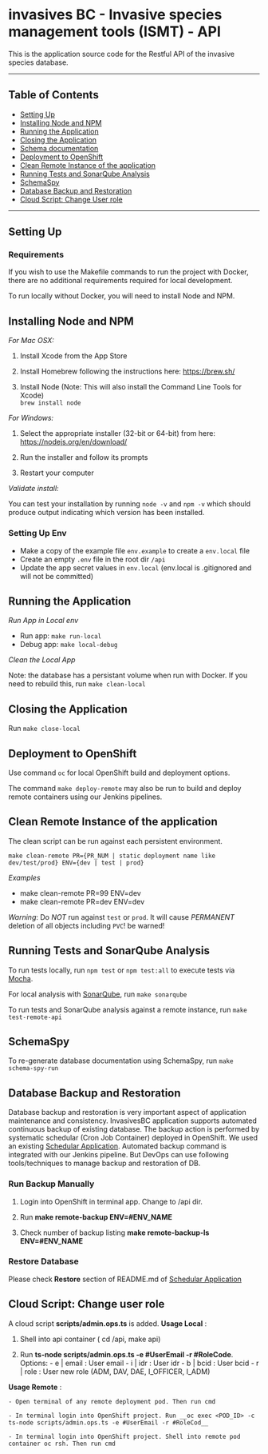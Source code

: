 # invasives BC - Invasive species management tools (ISMT) - API





This is the application source code for the Restful API of the invasive species database.

-----

## Table of Contents

* [Setting Up](#Setting-Up)
* [Installing Node and NPM](#installing-node-and-npm)
* [Running the Application](#Running-the-Application)
* [Closing the Application](#closing-the-application)
* [Schema documentation](SchemaAndDatabaseController.md)
* [Deployment to OpenShift](#Deployment-to-OpenShift)
* [Clean Remote Instance of the application](#Clean-Remote-Instance-of-the-application)
* [Running Tests and SonarQube Analysis](#Running-Tests-and-SonarQube-Analysis)
* [SchemaSpy](#SchemaSpy)
* [Database Backup and Restoration](#Database-Backup-and-Restoration)
* [Cloud Script: Change User role](#Cloud-Script:-Change-user-role)

-----

## Setting Up
### Requirements

If you wish to use the Makefile commands to run the project with Docker, there are no additional requirements required for local development.

To run locally without Docker, you will need to install Node and NPM.

## Installing Node and NPM

*For Mac OSX:*

1. Install Xcode from the App Store

2. Install Homebrew following the instructions here: https://brew.sh/

3. Install Node (Note: This will also install the Command Line Tools for Xcode)  
`brew install node`

*For Windows:*

1. Select the appropriate installer (32-bit or 64-bit) from here: https://nodejs.org/en/download/

2. Run the installer and follow its prompts

3. Restart your computer

*Validate install:*

You can test your installation by running `node -v` and `npm -v` which should produce output indicating which version has been installed.

### Setting Up Env

* Make a copy of the example file `env.example` to create a `env.local` file
* Create an empty `.env` file in the root dir `/api`
* Update the app secret values in `env.local` (env.local is .gitignored and will not be committed)

## Running the Application

*Run App in Local env*

* Run app: `make run-local`
* Debug app: `make local-debug`

*Clean the Local App*

Note: the database has a persistant volume when run with Docker. If you need to rebuild this, run `make clean-local`

## Closing the Application

Run `make close-local`

## Deployment to OpenShift

Use command `oc` for local OpenShift build and deployment options.

The command `make deploy-remote` may also be run to build and deploy remote containers using our Jenkins pipelines.

## Clean Remote Instance of the application

The clean script can be run against each persistent environment.

`make clean-remote PR={PR_NUM | static deployment name like dev/test/prod} ENV={dev | test | prod}`

*Examples*

* make clean-remote PR=99 ENV=dev
* make clean-remote PR=dev ENV=dev

*Warning*: Do *NOT* run against `test` or `prod`. It will cause *PERMANENT* deletion of all objects including `PVC`! be warned!

## Running Tests and SonarQube Analysis

To run tests locally, run `npm test` or `npm test:all` to execute tests via [Mocha](https://www.npmjs.com/package/ts-mocha).

For local analysis with [SonarQube](https://www.sonarqube.org/), run `make sonarqube`

To run tests and SonarQube analysis against a remote instance, run `make test-remote-api`

## SchemaSpy

To re-generate database documentation using SchemaSpy, run `make schema-spy-run`

## Database Backup and Restoration

 Database backup and restoration is very important aspect of application maintenance and consistency. InvasivesBC application supports automated continuous backup of existing database.
 The backup action is performed by systematic schedular (Cron Job Container) deployed in OpenShift. We used an existing [Schedular Application](https://github.com/BCDevOps/backup-container). Automated backup command is integrated with our Jenkins pipeline. But DevOps can use following tools/techniques to manage backup and restoration of DB.

### Run Backup Manually

  1. Login into OpenShift in terminal app. Change to /api dir.

  2. Run __make remote-backup ENV=#ENV_NAME__

  3. Check number of backup listing __make remote-backup-ls ENV=#ENV_NAME__

### Restore Database

  Please check **Restore** section of README.md of [Schedular Application](https://github.com/BCDevOps/backup-container)

## Cloud Script: Change user role

A cloud script __scripts/admin.ops.ts__ is added.
**Usage Local** :

  1. Shell into api container ( cd /api, make api)

  2. Run __ts-node scripts/admin.ops.ts -e #UserEmail -r #RoleCode__. Options:
    - e | email : User email
    - i | idr : User idr
    - b | bcid : User bcid
    - r | role : User new role (ADM, DAV, DAE, I_OFFICER, I_ADM)  

**Usage Remote** :

    - Open terminal of any remote deployment pod. Then run cmd

    - In terminal login into OpenShift project. Run __oc exec <POD_ID> -c ts-node scripts/admin.ops.ts -e #UserEmail -r #RoleCod__

    - In terminal login into OpenShift project. Shell into remote pod container oc rsh. Then run cmd
